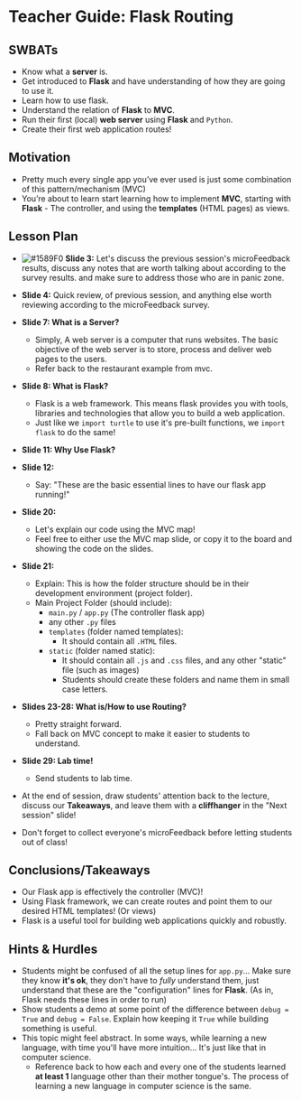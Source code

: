 # Teacher Guide: Flask Routing

## SWBATs
- Know what a **server** is.
- Get introduced to **Flask** and have understanding of how they are going to use it.
- Learn how to use flask.
- Understand the relation of **Flask** to **MVC**. 
- Run their first (local) **web server** using **Flask** and `Python`.
- Create their first web application routes! 


## Motivation
- Pretty much every single app you’ve ever used is just some combination of this pattern/mechanism (MVC)
- You’re about to learn start learning how to implement **MVC**, starting with **Flask** - The controller, and using the **templates** (HTML pages) as views.

## Lesson Plan
- ![#1589F0](https://via.placeholder.com/15/1589F0/000000?text=+) **Slide 3:** Let's discuss the previous session's microFeedback results, discuss any notes that are worth talking about according to the survey results. and make sure to address those who are in panic zone.
- **Slide 4:** Quick review, of previous session, and anything else worth reviewing according to the microFeedback survey.  

- **Slide 7: What is a Server?**
    - Simply, A web server is a computer that runs websites. The basic objective of the web server is to store, process and deliver web pages to the users.
    - Refer back to the restaurant example from mvc.

- **Slide 8: What is Flask?**
    - Flask is a web framework. This means flask provides you with tools, libraries and technologies that allow you to build a web application.
    - Just like we `import turtle` to use it's pre-built functions, we `import flask` to do the same!

- **Slide 11: Why Use Flask?**
    
- **Slide 12:**
    - Say: "These are the basic essential lines to have our flask app running!"

- **Slide 20:**
    - Let's explain our code using the MVC map!
    - Feel free to either use the MVC map slide, or copy it to the board and showing the code on the slides.
    
- **Slide 21:**
    - Explain: This is how the folder structure should be in their development environment (project folder).
    - Main Project Folder (should include):
        - `main.py` / `app.py` (The controller flask app)
        - any other `.py` files
        - `templates` (folder named templates):
            - It should contain all `.HTML` files.
        - `static` (folder named static):
            - It should contain all `.js` and `.css` files, and any other "static" file (such as images)
            - Students should create these folders and name them in small case letters.

- **Slides 23-28: What is/How to use Routing?**
    - Pretty straight forward.
    - Fall back on MVC concept to make it easier to students to understand.

- **Slide 29: Lab time!**
    - Send students to lab time.
- At the end of session, draw students' attention back to the lecture, discuss our **Takeaways**, and leave them with a **cliffhanger** in the "Next session" slide!
    
- Don't forget to collect everyone's microFeedback before letting students out of class!




## Conclusions/Takeaways
- Our Flask app is effectively the controller (MVC)!
- Using Flask framework, we can create routes and point them to our desired HTML templates! (Or views)
- Flask is a useful tool for building web applications quickly and robustly.

## Hints & Hurdles
- Students might be confused of all the setup lines for `app.py`... Make sure they know **it's ok**, they don't have to *fully* understand them, just understand that these are the "configuration" lines for **Flask**. (As in, Flask needs these lines in order to run)
- Show students a demo at some point of the difference between `debug = True` and `debug = False`. Explain how keeping it `True` while building something is useful.
- This topic might feel abstract. In some ways, while learning a new language, with time you'll have more intuition... It's just like that in computer science.
    - Reference back to how each and every one of the students learned **at least 1** language other than their mother tongue's. The process of learning a new language in computer science is the same.

